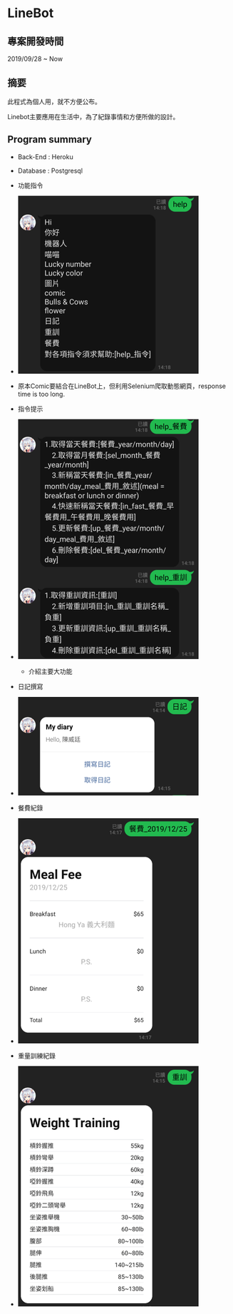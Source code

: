 LineBot
=========

專案開發時間
--------------

2019/09/28 ~ Now

摘要
------

此程式為個人用，就不方便公布。

Linebot主要應用在生活中，為了紀錄事情和方便所做的設計。


Program summary
-----------------

* Back-End : Heroku
* Database : Postgresql

* 功能指令
* ![Help](./Figures/Help.png)
* 原本Comic要結合在LineBot上，但利用Selenium爬取動態網頁，response time is too long.

* 指令提示
* ![Help2](./Figures/Help2.png)

  * 介紹主要大功能

* 日記撰寫
* ![Diary](./Figures/Diary.png)

* 餐費紀錄
* ![MealFee](./Figures/MealFee.png)

* 重量訓練紀錄
* ![Weight_Training](./Figures/Weight_Training.png)
